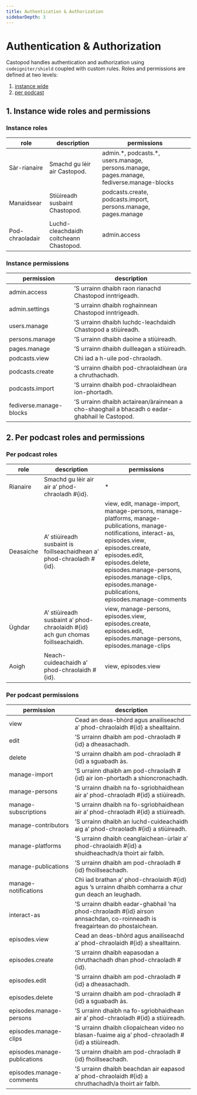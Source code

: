 ```yaml
---
title: Authentication & Authorization
sidebarDepth: 3
---
```


# Authentication & Authorization

Castopod handles authentication and authorization using `codeigniter/shield`
coupled with custom rules. Roles and permissions are defined at two levels:

1. [instance wide](#1-instance-wide-roles-and-permissions)
2. [per podcast](#2-per-podcast-roles-and-permissions)

## 1. Instance wide roles and permissions

### Instance roles

<!-- AUTH-INSTANCE-ROLES-LIST:START - Do not remove or modify this section -->

| role            | description                             | permissions                                                                                |
| --------------- | --------------------------------------- | ------------------------------------------------------------------------------------------ |
| Sàr-rianaire    | Smachd gu lèir air Castopod.            | admin.\*, podcasts.\*, users.manage, persons.manage, pages.manage, fediverse.manage-blocks |
| Manaidsear      | Stiùireadh susbaint Chastopod.          | podcasts.create, podcasts.import, persons.manage, pages.manage                             |
| Pod-chraoladair | Luchd-cleachdaidh coitcheann Chastopod. | admin.access                                                                               |

<!-- AUTH-INSTANCE-ROLES-LIST:END -->

### Instance permissions

<!-- AUTH-INSTANCE-PERMISSIONS-LIST:START - Do not remove or modify this section -->

| permission              | description                                                                                   |
| ----------------------- | --------------------------------------------------------------------------------------------- |
| admin.access            | ’S urrainn dhaibh raon rianachd Chastopod inntrigeadh.                                        |
| admin.settings          | ’S urrainn dhaibh roghainnean Chastopod inntrigeadh.                                          |
| users.manage            | ’S urrainn dhaibh luchdc-leachdaidh Chastopod a stiùireadh.                                   |
| persons.manage          | ’S urrainn dhaibh daoine a stiùireadh.                                                        |
| pages.manage            | ’S urrainn dhaibh duilleagan a stiùireadh.                                                    |
| podcasts.view           | Chì iad a h-uile pod-chraoladh.                                                               |
| podcasts.create         | ’S urrainn dhaibh pod-chraolaidhean ùra a chruthachadh.                                       |
| podcasts.import         | ’S urrainn dhaibh pod-chraolaidhean ion-phortadh.                                             |
| fediverse.manage-blocks | ’S urrainn dhaibh actairean/àrainnean a cho-shaoghail a bhacadh o eadar-ghabhail le Castopod. |

<!-- AUTH-INSTANCE-PERMISSIONS-LIST:END -->

## 2. Per podcast roles and permissions

### Per podcast roles

<!-- AUTH-PODCAST-ROLES-LIST:START - Do not remove or modify this section -->

| role      | description                                                                    | permissions                                                                                                                                                                                                                                                                                 |
| --------- | ------------------------------------------------------------------------------ | ------------------------------------------------------------------------------------------------------------------------------------------------------------------------------------------------------------------------------------------------------------------------------------------- |
| Rianaire  | Smachd gu lèir air air a’ phod-chraoladh #{id}.                                | \*                                                                                                                                                                                                                                                                                          |
| Deasaiche | A’ stiùireadh susbaint is foillseachaidhean a’ phod-chraoladh #{id}.           | view, edit, manage-import, manage-persons, manage-platforms, manage-publications, manage-notifications, interact-as, episodes.view, episodes.create, episodes.edit, episodes.delete, episodes.manage-persons, episodes.manage-clips, episodes.manage-publications, episodes.manage-comments |
| Ùghdar    | A’ stiùireadh susbaint a’ phod-chraolaidh #{id} ach gun chomas foillseachaidh. | view, manage-persons, episodes.view, episodes.create, episodes.edit, episodes.manage-persons, episodes.manage-clips                                                                                                                                                                         |
| Aoigh     | Neach-cuideachaidh a’ phod-chraolaidh #{id}.                                   | view, episodes.view                                                                                                                                                                                                                                                                         |

<!-- AUTH-PODCAST-ROLES-LIST:END -->

### Per podcast permissions

<!-- AUTH-PODCAST-PERMISSIONS-LIST:START - Do not remove or modify this section -->

| permission                   | description                                                                                                                |
| ---------------------------- | -------------------------------------------------------------------------------------------------------------------------- |
| view                         | Cead an deas-bhòrd agus anailiseachd a’ phod-chraolaidh #{id} a shealltainn.                                               |
| edit                         | ’S urrainn dhaibh am pod-chraoladh #{id} a dheasachadh.                                                                    |
| delete                       | ’S urrainn dhaibh am pod-chraoladh #{id} a sguabadh às.                                                                    |
| manage-import                | ’S urrainn dhaibh am pod-chraoladh #{id} air ion-phortadh a shioncronachadh.                                               |
| manage-persons               | ’S urrainn dhaibh na fo-sgrìobhaidhean air a’ phod-chraoladh #{id} a stiùireadh.                                           |
| manage-subscriptions         | ’S urrainn dhaibh na fo-sgrìobhaidhean air a’ phod-chraoladh #{id} a stiùireadh.                                           |
| manage-contributors          | ’S urrainn dhaibh an luchd-cuideachaidh aig a’ phod-chraoladh #{id} a stiùireadh.                                          |
| manage-platforms             | ’S urrainn dhaibh ceanglaichean-ùrlair a’ phod-chraolaidh #{id} a shuidheachadh/a thoirt air falbh.                        |
| manage-publications          | ’S urrainn dhaibh am pod-chraoladh #{id} fhoillseachadh.                                                                   |
| manage-notifications         | Chì iad brathan a’ phod-chraolaidh #{id} agus ’s urrainn dhaibh comharra a chur gun deach an leughadh.                     |
| interact-as                  | ’S urrainn dhaibh eadar-ghabhail ’na phod-chraoladh #{id} airson annsachdan, co-roinneadh is freagairtean do phostaichean. |
| episodes.view                | Cead an deas-bhòrd agus anailiseachd a’ phod-chraolaidh #{id} a shealltainn.                                               |
| episodes.create              | ’S urrainn dhaibh eapasodan a chruthachadh dhan phod-chraoladh #{id}.                                                      |
| episodes.edit                | ’S urrainn dhaibh am pod-chraoladh #{id} a dheasachadh.                                                                    |
| episodes.delete              | ’S urrainn dhaibh am pod-chraoladh #{id} a sguabadh às.                                                                    |
| episodes.manage-persons      | ’S urrainn dhaibh na fo-sgrìobhaidhean air a’ phod-chraoladh #{id} a stiùireadh.                                           |
| episodes.manage-clips        | ’S urrainn dhaibh cliopaichean video no blasan-fuaime aig a’ phod-chraoladh #{id} a stiùireadh.                            |
| episodes.manage-publications | ’S urrainn dhaibh am pod-chraoladh #{id} fhoillseachadh.                                                                   |
| episodes.manage-comments     | ’S urrainn dhaibh beachdan air eapasod a’ phod-chraolaidh #{id} a chruthachadh/a thoirt air falbh.                         |

<!-- AUTH-PODCAST-PERMISSIONS-LIST:END -->
